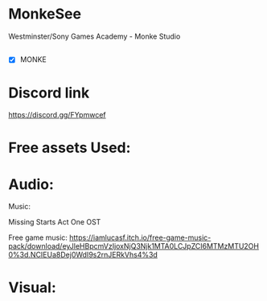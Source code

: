 # MonkeSee
Westminster/Sony Games Academy - Monke Studio

##

 - [x] MONKE




##
# Discord link
https://discord.gg/FYpmwcef

##

# Free assets Used:

# Audio:

Music:

Missing Starts Act One OST

Free game music:
https://iamlucasf.itch.io/free-game-music-pack/download/eyJleHBpcmVzIjoxNjQ3Njk1MTA0LCJpZCI6MTMzMTU2OH0%3d.NCIEUa8Dej0WdI9s2rnJERkVhs4%3d 

##

# Visual:
